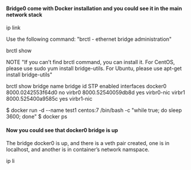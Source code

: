 

#### Bridge0 come with Docker installation and you could see it in the main network stack


ip link


Use the following command: "brctl - ethernet bridge administration"


brctl show 

NOTE "If you can’t find brctl command, you can install it.
 For CentOS, please use sudo yum install bridge-utils.
 For Ubuntu, please use apt-get install bridge-utils" 


brctl show
bridge name     bridge id               STP enabled     interfaces
docker0         8000.0242553f64d0       no
virbr0          8000.52540059db8d       yes             virbr0-nic
virbr1          8000.525400a9585c       yes             virbr1-nic


$ docker run -d --name test1 centos:7 /bin/bash -c "while true; do sleep 3600; done"
$ docker ps


#### Now you could see that docker0 bridge is up

The bridge docker0 is up, and there is a veth pair created, one is in localhost, and another is in container’s network namspace.

ip li

